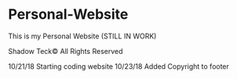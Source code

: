 # Personal-Website
This is my Personal Website (STILL IN WORK)

Shadow Teck© All Rights Reserved

10/21/18
Starting coding website
10/23/18
Added Copyright to footer

